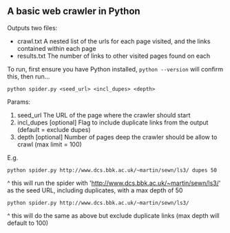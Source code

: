 ## A basic web crawler in Python

Outputs two files:
  - crawl.txt    A nested list of the urls for each page visited, and the links contained within each page
  - results.txt  The number of links to other visited pages found on each <Visited URL>
 
To run, first ensure you have Python installed, `python --version` will confirm this, then run... 
    
    python spider.py <seed_url> <incl_dupes> <depth>

Params:

1. seed_url    The URL of the page where the crawler should start
2. incl_dupes  [optional] Flag to include duplicate links from the output (default = exclude dupes)
3. depth       [optional] Number of pages deep the crawler should be allow to crawl (max limit = 100)
                     
E.g. 
    
    python spider.py http://www.dcs.bbk.ac.uk/~martin/sewn/ls3/ dupes 50

^ this will run the spider with 'http://www.dcs.bbk.ac.uk/~martin/sewn/ls3/' as the seed URL, including duplicates, with a max depth of 50
       
    python spider.py http://www.dcs.bbk.ac.uk/~martin/sewn/ls3/

^ this will do the same as above but exclude duplicate links (max depth will default to 100)